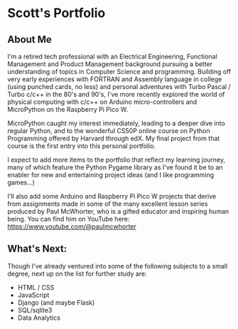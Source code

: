 # Scott's Portfolio
## About Me
I'm a retired tech professional with an Electrical Engineering, Functional Management and Product Management background pursuing a better understanding of topics in Computer Science and programming. Building off very early experiences with FORTRAN and Assembly language in college (using punched cards, no less) and personal adventures with Turbo Pascal / Turbo c/c++ in the 80's and 90's, I've more recently explored the world of physical computing with c/c++ on Arduino micro-controllers and MicroPython on the Raspberry Pi Pico W.

MicroPython caught my interest immediately, leading to a deeper dive into regular Python, and to the wonderful CS50P online course on Python Programming offered by Harvard through edX. My final project from that course is the first entry into this personal portfolio.

I expect to add more items to the portfolio that reflect my learning journey, many of which feature the Python Pygame library as I've found it be to an enabler for new and entertaining project ideas (and I like programming games...)

I'll also add some Arduino and Raspberry Pi Pico W projects that derive from assignments made in some of the many excellent lesson series produced by Paul McWhorter, who is a gifted educator and inspiring human being. You can find him on YouTube here: <https://www.youtube.com/@paulmcwhorter>

## What's Next:
Though I've already ventured into some of the following subjects to a small degree, next up on the list for further study are:
* HTML / CSS
* JavaScript
* Django (and maybe Flask)
* SQL/sqlite3
* Data Analytics

